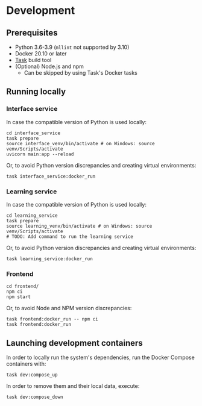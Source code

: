# Development

## Prerequisites

* Python 3.6-3.9 (`mllint` not supported by 3.10)
* Docker 20.10 or later
* [Task](https://taskfile.dev/) build tool
* (Optional) Node.js and npm
    * Can be skipped by using Task's Docker tasks

## Running locally

### Interface service

In case the compatible version of Python is used locally:

```shell
cd interface_service
task prepare
source interface_venv/bin/activate # on Windows: source venv/Scripts/activate
uvicorn main:app --reload
```

Or, to avoid Python version discrepancies and creating virtual environments:

```shell
task interface_service:docker_run
```

### Learning service

In case the compatible version of Python is used locally:

```shell
cd learning_service
task prepare
source learning_venv/bin/activate # on Windows: source venv/Scripts/activate
# TODO: Add command to run the learning service
```

Or, to avoid Python version discrepancies and creating virtual environments:

```shell
task learning_service:docker_run
```

### Frontend

```shell
cd frontend/
npm ci
npm start
```

Or, to avoid Node and NPM version discrepancies:

```shell
task frontend:docker_run -- npm ci
task frontend:docker_run
```

## Launching development containers

In order to locally run the system's dependencies, run the Docker Compose containers with:

```shell
task dev:compose_up
```

In order to remove them and their local data, execute:

```shell
task dev:compose_down
```
